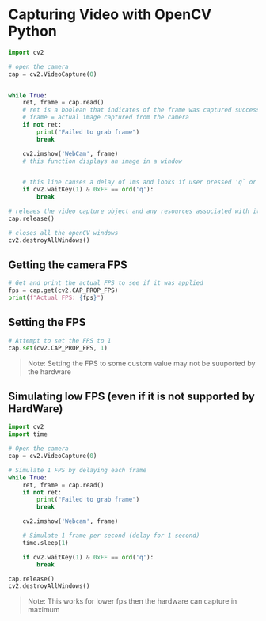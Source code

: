 # Capturing Video with OpenCV Python

```python
import cv2

# open the camera
cap = cv2.VideoCapture(0)


while True:
    ret, frame = cap.read()
    # ret is a boolean that indicates of the frame was captured successfully
    # frame = actual image captured from the camera
    if not ret:
        print("Failed to grab frame")
        break

    cv2.imshow('WebCam', frame)
    # this function displays an image in a window


    # this line causes a delay of 1ms and looks if user pressed 'q` or not
    if cv2.waitKey(1) & 0xFF == ord('q'):
        break

# releaes the video capture object and any resources associated with it
cap.release()

# closes all the openCV windows
cv2.destroyAllWindows()
```

## Getting the camera FPS

```python
# Get and print the actual FPS to see if it was applied
fps = cap.get(cv2.CAP_PROP_FPS)
print(f"Actual FPS: {fps}")
```

## Setting the FPS
```python
# Attempt to set the FPS to 1
cap.set(cv2.CAP_PROP_FPS, 1)
```

>Note: Setting the FPS to some custom value may not be suuported by the hardware


## Simulating low FPS (even if it is not supported by HardWare)

```python
import cv2
import time

# Open the camera
cap = cv2.VideoCapture(0)

# Simulate 1 FPS by delaying each frame
while True:
    ret, frame = cap.read()
    if not ret:
        print("Failed to grab frame")
        break

    cv2.imshow('Webcam', frame)

    # Simulate 1 frame per second (delay for 1 second)
    time.sleep(1)

    if cv2.waitKey(1) & 0xFF == ord('q'):
        break

cap.release()
cv2.destroyAllWindows()
```

>Note: This works for lower fps then the hardware can capture in maximum
